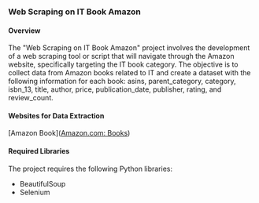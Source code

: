 ###  Web Scraping on IT Book Amazon 

####  Overview
The "Web Scraping on IT Book Amazon" project involves the development of a web scraping tool or script that will navigate through the Amazon website, specifically targeting the IT book category. The objective is to collect data from Amazon books related to IT and create a dataset with the following information for each book: asins, parent_category, category, isbn_13, title, author, price, publication_date, publisher, rating, and review_count.
#### Websites for Data Extraction
 [Amazon Book]([Amazon.com: Books](https://www.amazon.com/books-used-books-textbooks/b?node=283155))
#### Required Libraries
The project requires the following Python libraries:
- BeautifulSoup
- Selenium




